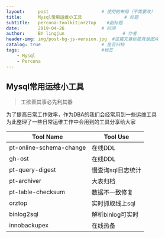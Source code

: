 ```yaml
---
layout:     post   				    # 使用的布局（不需要改）
title:      Mysql常用运维小工具 				# 标题 
subtitle:   percona-toolkit|orztop    #副标题
date:       2019-04-26 				# 时间
author:     BY lingjun						# 作者
header-img: img/post-bg-js-version.jpg 	#这篇文章标题背景图片
catalog: true 						# 是否归档
tags:								#标签
    - Mysql
    - Percona
---
```


## Mysql常用运维小工具
> 工欲善其事必先利其器

为了提高日常工作效率，作为DBA的我们会经常用到一些运维工具  
为此整理了一些日常运维工作中会用到的工具分享给大家

|Tool Name|Tool Use|
|--|--|
|pt-online-schema-change|在线DDL|
|gh-ost|在线DDL|
|pt-query-digest|慢查询sql日志统计|
|pt-archiver|大表归档|
|pt-table-checksum|数据不一致修复|
|orztop|实时抓取线上sql|
|binlog2sql|解析binlog可实时|
|innobackupex|在线热备|